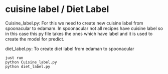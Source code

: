 # cuisine label / Diet Label
Cuisine_label.py: For this we need to create new cuisine label from spoonacular to edamam. In spoonacular not all recipes have cuisine label so in this case this py file takes the ones which have label and it is used to create the model for predict.

diet_label.py: To create diet label from edaman to spoonacular

```
just run
python Cuisine_label.py
python diet_label.py

```
